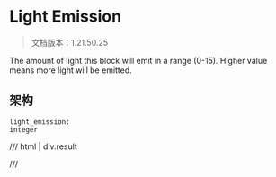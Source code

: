 # Light Emission

> 文档版本：1.21.50.25

The amount of light this block will emit in a range (0-15). Higher value means more light will be emitted.

## 架构

```mcschema
light_emission:
integer

```

/// html | div.result

///

